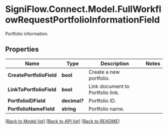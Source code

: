 # SigniFlow.Connect.Model.FullWorkflowRequestPortfolioInformationField
Portfolio information.

## Properties

Name | Type | Description | Notes
------------ | ------------- | ------------- | -------------
**CreatePortfolioField** | **bool** | Create a new portfolio. | 
**LinkToPortfolioField** | **bool** | Link document to Portfolio link. | 
**PortfolioIDField** | **decimal?** | Portfolio ID. | 
**PortfolioNameField** | **string** | Portfolio name. | 

[[Back to Model list]](../README.md#documentation-for-models) [[Back to API list]](../README.md#documentation-for-api-endpoints) [[Back to README]](../README.md)

